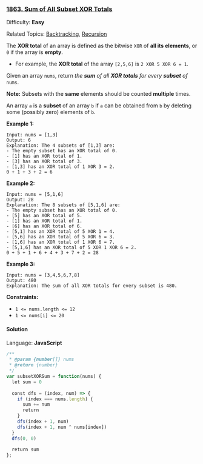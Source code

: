 ### [1863\. Sum of All Subset XOR Totals](https://leetcode.com/problems/sum-of-all-subset-xor-totals/)

Difficulty: **Easy**  

Related Topics: [Backtracking](https://leetcode.com/tag/backtracking/), [Recursion](https://leetcode.com/tag/recursion/)


The **XOR total** of an array is defined as the bitwise `XOR` of **all its elements**, or `0` if the array is **empty**.

*   For example, the **XOR total** of the array `[2,5,6]` is `2 XOR 5 XOR 6 = 1`.

Given an array `nums`, return _the **sum** of all **XOR totals** for every **subset** of_ `nums`. 

**Note:** Subsets with the **same** elements should be counted **multiple** times.

An array `a` is a **subset** of an array `b` if `a` can be obtained from `b` by deleting some (possibly zero) elements of `b`.

**Example 1:**

```
Input: nums = [1,3]
Output: 6
Explanation: The 4 subsets of [1,3] are:
- The empty subset has an XOR total of 0.
- [1] has an XOR total of 1.
- [3] has an XOR total of 3.
- [1,3] has an XOR total of 1 XOR 3 = 2.
0 + 1 + 3 + 2 = 6
```

**Example 2:**

```
Input: nums = [5,1,6]
Output: 28
Explanation: The 8 subsets of [5,1,6] are:
- The empty subset has an XOR total of 0.
- [5] has an XOR total of 5.
- [1] has an XOR total of 1.
- [6] has an XOR total of 6.
- [5,1] has an XOR total of 5 XOR 1 = 4.
- [5,6] has an XOR total of 5 XOR 6 = 3.
- [1,6] has an XOR total of 1 XOR 6 = 7.
- [5,1,6] has an XOR total of 5 XOR 1 XOR 6 = 2.
0 + 5 + 1 + 6 + 4 + 3 + 7 + 2 = 28
```

**Example 3:**

```
Input: nums = [3,4,5,6,7,8]
Output: 480
Explanation: The sum of all XOR totals for every subset is 480.
```

**Constraints:**

*   `1 <= nums.length <= 12`
*   `1 <= nums[i] <= 20`


#### Solution

Language: **JavaScript**

```javascript
/**
 * @param {number[]} nums
 * @return {number}
 */
var subsetXORSum = function(nums) {
  let sum = 0
  
  const dfs = (index, num) => {
    if (index === nums.length) {
      sum += num
      return
    }
    dfs(index + 1, num)
    dfs(index + 1, num ^ nums[index])
  }
  dfs(0, 0)
  
  return sum
};
```